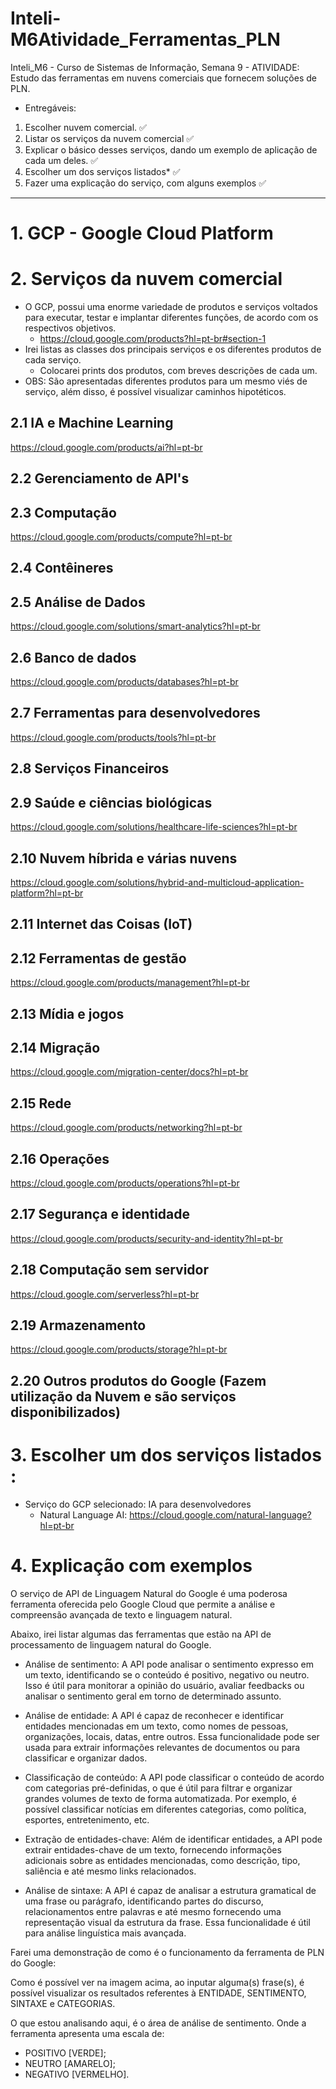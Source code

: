 # Inteli-M6Atividade_Ferramentas_PLN
Inteli_M6 - Curso de Sistemas de Informação, Semana 9 - ATIVIDADE: Estudo das ferramentas em nuvens comerciais que fornecem soluções de PLN.

- Entregáveis:

1. Escolher nuvem comercial. ✅
2. Listar os serviços da nuvem comercial ✅
3. Explicar o básico desses serviços, dando um exemplo de aplicação de cada um deles. ✅
4. Escolher um dos serviços listados* ✅
5. Fazer uma explicação do serviço, com alguns exemplos ✅

---

# 1. GCP - Google Cloud Platform

# 2. Serviços da nuvem comercial
- O GCP, possui uma enorme variedade de produtos e serviços voltados para executar, testar e implantar diferentes funções, de acordo com os respectivos objetivos.
  - https://cloud.google.com/products?hl=pt-br#section-1
- Irei listas as classes dos principais serviços e os diferentes produtos de cada serviço.
  - Colocarei prints dos produtos, com breves descrições de cada um.
- OBS: São apresentadas diferentes produtos para um mesmo viés de serviço, além disso, é possível visualizar caminhos hipotéticos.

## 2.1 IA e Machine Learning
https://cloud.google.com/products/ai?hl=pt-br


## 2.2 Gerenciamento de API's


## 2.3 Computação
https://cloud.google.com/products/compute?hl=pt-br

## 2.4 Contêineres

## 2.5 Análise de Dados
https://cloud.google.com/solutions/smart-analytics?hl=pt-br

## 2.6 Banco de dados
https://cloud.google.com/products/databases?hl=pt-br

## 2.7 Ferramentas para desenvolvedores
https://cloud.google.com/products/tools?hl=pt-br

## 2.8 Serviços Financeiros

## 2.9 Saúde e ciências biológicas
https://cloud.google.com/solutions/healthcare-life-sciences?hl=pt-br

## 2.10 Nuvem híbrida e várias nuvens
https://cloud.google.com/solutions/hybrid-and-multicloud-application-platform?hl=pt-br

## 2.11 Internet das Coisas (IoT)

## 2.12 Ferramentas de gestão
https://cloud.google.com/products/management?hl=pt-br

## 2.13 Mídia e jogos

## 2.14 Migração
https://cloud.google.com/migration-center/docs?hl=pt-br

## 2.15 Rede
https://cloud.google.com/products/networking?hl=pt-br

## 2.16 Operações
https://cloud.google.com/products/operations?hl=pt-br

## 2.17 Segurança e identidade
https://cloud.google.com/products/security-and-identity?hl=pt-br

## 2.18 Computação sem servidor
https://cloud.google.com/serverless?hl=pt-br

## 2.19 Armazenamento
https://cloud.google.com/products/storage?hl=pt-br

## 2.20 Outros produtos do Google (Fazem utilização da Nuvem e são serviços disponibilizados)


# 3. Escolher um dos serviços listados :
- Serviço do GCP selecionado: IA para desenvolvedores
  - Natural Language AI: https://cloud.google.com/natural-language?hl=pt-br

# 4. Explicação com exemplos
O serviço de API de Linguagem Natural do Google é uma poderosa ferramenta oferecida pelo Google Cloud que permite a análise e compreensão avançada de texto e linguagem natural.<br>

Abaixo, irei listar algumas das ferramentas que estão na API de processamento de linguagem natural do Google.<br>

- Análise de sentimento: A API pode analisar o sentimento expresso em um texto, identificando se o conteúdo é positivo, negativo ou neutro. Isso é útil para monitorar a opinião do usuário, avaliar feedbacks ou analisar o sentimento geral em torno de determinado assunto.

- Análise de entidade: A API é capaz de reconhecer e identificar entidades mencionadas em um texto, como nomes de pessoas, organizações, locais, datas, entre outros. Essa funcionalidade pode ser usada para extrair informações relevantes de documentos ou para classificar e organizar dados.

- Classificação de conteúdo: A API pode classificar o conteúdo de acordo com categorias pré-definidas, o que é útil para filtrar e organizar grandes volumes de texto de forma automatizada. Por exemplo, é possível classificar notícias em diferentes categorias, como política, esportes, entretenimento, etc.

- Extração de entidades-chave: Além de identificar entidades, a API pode extrair entidades-chave de um texto, fornecendo informações adicionais sobre as entidades mencionadas, como descrição, tipo, saliência e até mesmo links relacionados.

- Análise de sintaxe: A API é capaz de analisar a estrutura gramatical de uma frase ou parágrafo, identificando partes do discurso, relacionamentos entre palavras e até mesmo fornecendo uma representação visual da estrutura da frase. Essa funcionalidade é útil para análise linguística mais avançada.
 
Farei uma demonstração de como é o funcionamento da ferramenta de PLN do Google:



Como é possível ver na imagem acima, ao inputar alguma(s) frase(s), é possível visualizar os resultados referentes à ENTIDADE, SENTIMENTO, SINTAXE e CATEGORIAS.<br> 

O que estou analisando aqui, é o área de análise de sentimento. Onde a ferramenta apresenta uma escala de: 
- POSITIVO [VERDE];
- NEUTRO [AMARELO]; 
- NEGATIVO [VERMELHO].
